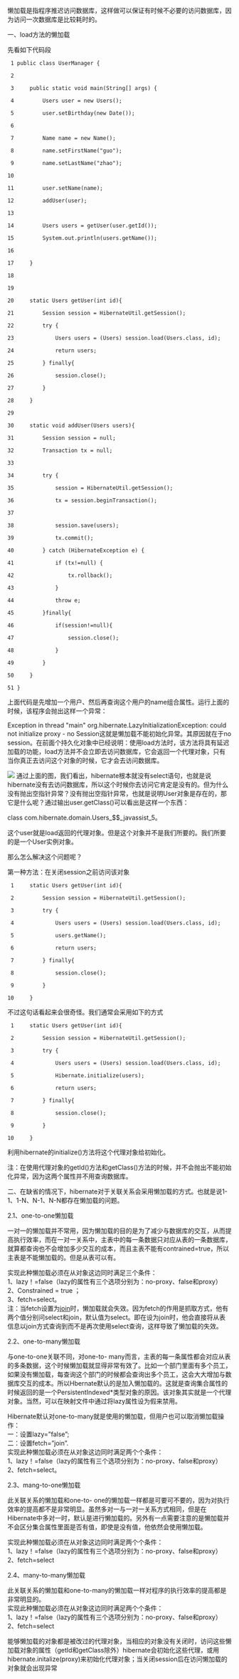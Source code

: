 懒加载是指程序推迟访问数据库，这样做可以保证有时候不必要的访问数据库，因为访问一次数据库是比较耗时的。  

一、load方法的懒加载

先看如下代码段

    
    
     1 public class UserManager {
     2 
     3     public static void main(String[] args) {
     4         Users user = new Users();
     5         user.setBirthday(new Date());
     6         
     7         Name name = new Name();
     8         name.setFirstName("guo");
     9         name.setLastName("zhao");
    10         
    11         user.setName(name);
    12         addUser(user);
    13         
    14         Users users = getUser(user.getId());
    15         System.out.println(users.getName());
    16         
    17     }
    18     
    19     
    20     static Users getUser(int id){
    21         Session session = HibernateUtil.getSession();
    22         try {
    23             Users users = (Users) session.load(Users.class, id);
    24             return users;
    25         } finally{
    26             session.close();
    27         }
    28     }
    29     
    30     static void addUser(Users users){
    31         Session session = null;
    32         Transaction tx = null;
    33         
    34         try {
    35             session = HibernateUtil.getSession();
    36             tx = session.beginTransaction();
    37 
    38             session.save(users);
    39             tx.commit();
    40         } catch (HibernateException e) {
    41             if (tx!=null) {
    42                 tx.rollback();
    43             }
    44             throw e;
    45         }finally{
    46             if(session!=null){
    47                 session.close();
    48             }
    49         }
    50     }
    51 }

  
上面代码是先增加一个用户、然后再查询这个用户的name组合属性。运行上面的时候，该程序会抛出这样一个异常：

Exception in thread "main" org.hibernate.LazyInitializationException: could
not initialize proxy - no Session这就是懒加载不能初始化异常。其原因就在于no
session。在前面个持久化对象中已经说明：使用load方法时，该方法将具有延迟加载的功能，load方法并不会立即去访问数据库，它会返回一个代理对象，只有当你真正去访问这个对象的时候，它才会去访问数据库。

![](http://my.csdn.net/uploads/201207/10/1341888773_2703.jpg)
通过上面的图，我们看出，hibernate根本就没有select语句，也就是说hibernate没有去访问数据库，所以这个时候你去访问它肯定是没有的。但为什么没有抛出空指针异常？没有抛出空指针异常，也就是说明User对象是存在的，那它是什么呢？通过输出user.getClass()可以看出是这样一个东西：

class com.hibernate.domain.Users_$$_javassist_5。

这个user就是load返回的代理对象。但是这个对象并不是我们所要的。我们所要的是一个User实例对象。

那么怎么解决这个问题呢？

第一种方法：在关闭session之前访问该对象

    
    
     1     static Users getUser(int id){
     2         Session session = HibernateUtil.getSession();
     3         try {
     4             Users users = (Users) session.load(Users.class, id);
     5             users.getName();
     6             return users;
     7         } finally{
     8             session.close();
     9         }
    10     }

不过这句话看起来会很奇怪。我们通常会采用如下的方式

    
    
     1     static Users getUser(int id){
     2         Session session = HibernateUtil.getSession();
     3         try {
     4             Users users = (Users) session.load(Users.class, id);
     5             Hibernate.initialize(users);
     6             return users;
     7         } finally{
     8             session.close();
     9         }
    10     }

利用hibernate的initialize()方法将这个代理对象给初始化。

注：在使用代理对象的getId()方法和getClass()方法的时候，并不会抛出不能初始化异常，因为这两个属性并不用查询数据库。

二、在缺省的情况下，hibernate对于关联关系会采用懒加载的方式。也就是说1-1、1-N、N-1、N-N都存在懒加载的问题。

2.1、one-to-one懒加载

一对一的懒加载并不常用，因为懒加载的目的是为了减少与数据库的交互，从而提高执行效率，而在一对一关系中，主表中的每一条数据只对应从表的一条数据库，就算都查询也不会增加多少交互的成本，而且主表不能有contrained=true，所以主表是不能懒加载的。但是从表可以有。

实现此种懒加载必须在从对象这边同时满足三个条件：  
1、lazy！=false（lazy的属性有三个选项分别为：no-proxy、false和proxy）  
2、Constrained = true ；  
3、fetch=select。  
注：当fetch设置为[join](http://www.linuxso.com/command/join.html)时，懒加载就会失效。因为fetch的作用是抓取方式，他有两个值分别问select和join，默认值为select。即在设为join时，他会直接将从表信息以join方式查询到而不是再次使用select查询，这样导致了懒加载的失效。

2.2、one-to-many懒加载

与one-to-one关联不同，对one-to-
many而言，主表的每一条属性都会对应从表的多条数据，这个时候懒加载就显得非常有效了。比如一个部门里面有多个员工，如果没有懒加载，每查询这个部门的时候都会查询出多个员工，这会大大增加与数据库交互的成本。所以Hbernate默认的是加入懒加载的。这就是查询集合属性的时候返回的是一个PersistentIndexed*类型对象的原因。该对象其实就是一个代理对象。当然，可以在映射文件中通过将lazy属性设为假来禁用。

Hibernate默认对one-to-many就是使用的懒加载，但用户也可以取消懒加载操作：  
一：设置lazy=”false”;  
二：设置fetch=”join”.  
实现此种懒加载必须在从对象这边同时满足两个个条件：  
1、lazy！=false（lazy的属性有三个选项分别为：no-proxy、false和proxy）  
2、fetch=select。

2.3、mang-to-one懒加载

此关联关系的懒加载和one-to-
one的懒加载一样都是可要可不要的，因为对执行效率的提高都不是非常明显。虽然多对一与一对一关系方式相同，但是在Hibernate中多对一时，默认是进行懒加载的。另外有一点需要注意的是懒加载并不会区分集合属性里面是否有值，即使是没有值，他依然会使用懒加载。

实现此种懒加载必须在从对象这边同时满足两个个条件：  
1、lazy！=false（lazy的属性有三个选项分别为：no-proxy、false和proxy）  
2、fetch=select

2.4、many-to-many懒加载

此关联关系的懒加载和one-to-many的懒加载一样对程序的执行效率的提高都是非常明显的。  
实现此种懒加载必须在从对象这边同时满足两个个条件：  
1、lazy！=false（lazy的属性有三个选项分别为：no-proxy、false和proxy）  
2、fetch=select

能够懒加载的对象都是被改过的代理对象，当相应的对象没有关闭时，访问这些懒加载对象的属性（getId和getClass除外）hibernate会初始化这些代理，或用hibernate.initalize(proxy)来初始化代理对象；当关闭session后在访问懒加载的对象就会出现异常

